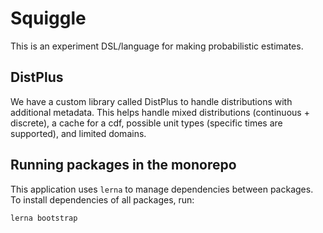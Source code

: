 # Squiggle

This is an experiment DSL/language for making probabilistic estimates.

## DistPlus 
We have a custom library called DistPlus to handle distributions with additional metadata. This helps handle mixed distributions (continuous + discrete), a cache for a cdf, possible unit types (specific times are supported), and limited domains.

## Running packages in the monorepo
This application uses `lerna` to manage dependencies between packages. To install
dependencies of all packages, run:

```
lerna bootstrap
```
